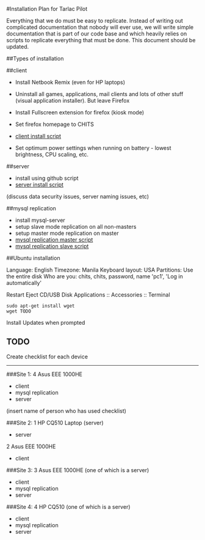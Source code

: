#Installation Plan for Tarlac Pilot

Everything that we do must be easy to replicate. Instead of writing out complicated documentation that nobody will ever use, we will write simple documentation that is part of our code base and which heavily relies on scripts to replicate everything that must be done. This document should be updated.

##Types of installation

##client

* Install Netbook Remix (even for HP laptops)
* Uninstall all games, applications, mail clients and lots of other stuff (visual application installer). But leave Firefox
* Install Fullscreen extension for firefox (kiosk mode)
* Set firefox homepage to CHITS
* [client install script](http://github.com/mikeymckay/chits/blob/master/install/TODO)

* Set optimum power settings when running on battery - lowest brightness, CPU scaling, etc.

##server

* install using github script
* [server install script](http://github.com/mikeymckay/chits/blob/master/install/chits_install.sh)

(discuss data security issues, server naming issues, etc)

##mysql replication

* install mysql-server
* setup slave mode replication on all non-masters
* setup master mode replication on master
* [mysql replication master script](http://github.com/mikeymckay/chits/blob/master/install/TODO)
* [mysql replication slave script](http://github.com/mikeymckay/chits/blob/master/install/TODO)

##Ubuntu installation

Language: English
Timezone: Manila
Keyboard layout: USA
Partitions: Use the entire disk
Who are you: chits, chits, password, name 'pc1', 'Log in automatically'

Restart
Eject CD/USB Disk
Applications :: Accessories :: Terminal

    sudo apt-get install wget
    wget TODO

Install Updates when prompted



## TODO
Create checklist for each device

---

###Site 1:
4 Asus EEE 1000HE

* client
* mysql replication
* server

(insert name of person who has used checklist)

###Site 2:
1 HP CQ510 Laptop (server)

* server

2 Asus EEE 1000HE

* client

###Site 3:
3 Asus EEE 1000HE (one of which is a server)

* client
* mysql replication
* server

###Site 4:
4 HP CQ510 (one of which is a server)

 * client
 * mysql replication
 * server
